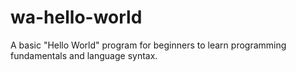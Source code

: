 # wa-hello-world
A basic "Hello World" program for beginners to learn programming fundamentals and language syntax.
